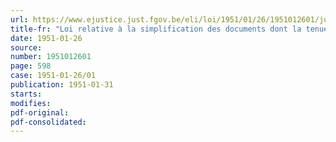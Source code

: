 ```yaml
---
url: https://www.ejustice.just.fgov.be/eli/loi/1951/01/26/1951012601/justel
title-fr: "Loi relative à la simplification des documents dont la tenue est imposée par la législation sociale"
date: 1951-01-26
source:
number: 1951012601
page: 598
case: 1951-01-26/01
publication: 1951-01-31
starts:
modifies:
pdf-original:
pdf-consolidated:
---
```


